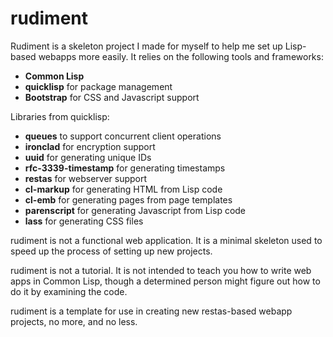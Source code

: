 # rudiment

Rudiment is a skeleton project I made for myself to help me set up
Lisp-based webapps more easily. It relies on the following tools and
frameworks:

- **Common Lisp**
- **quicklisp** for package management
- **Bootstrap** for CSS and Javascript support

Libraries from quicklisp:

- **queues** to support concurrent client operations
- **ironclad** for encryption support
- **uuid** for generating unique IDs
- **rfc-3339-timestamp** for generating timestamps
- **restas** for webserver support
- **cl-markup** for generating HTML from Lisp code
- **cl-emb** for generating pages from page templates
- **parenscript** for generating Javascript from Lisp code
- **lass** for generating CSS files

rudiment is not a functional web application. It is a minimal skeleton
used to speed up the process of setting up new projects.

rudiment is not a tutorial. It is not intended to teach you how to
write web apps in Common Lisp, though a determined person might figure
out how to do it by examining the code.

rudiment is a template for use in creating new restas-based webapp
projects, no more, and no less.




